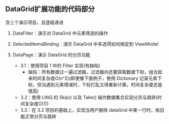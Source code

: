 ## DataGrid扩展功能的代码部分

含三个演示项目，且逐级递进
1. DataFilter：演示对 DataGrid 中元素筛选的操作

2. SelectedItemsBinding：演示 DataGrid 中多选项如何绑定到 ViewModel

3. DataPage：演示 DataGrid 的分页功能
   - 3.1：使用项目 1 中的 Filter 实现(有缺陷)
     - 缺陷：所有数据过一遍过滤器，过滤器内还要获取数据下标，组合起来时间复杂度O(n^2)(即使像下面例子，使用 Dictionary 记录元素下标，但当遇到元素增减时，下标打乱又得重新计算，时间复杂度还是很高)
   - 3.2：使用 LINQ 的 Skip() 以及 Take() 操作数据集合实现分页与跳转(时间复杂度O(1))
   - 3.3：在 3.2 项目的基础上，实现当用户删除 dataGrid 中某一行时，依旧能正常分页与跳转